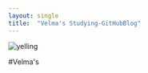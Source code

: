 ```yaml
---
layout: single
title:  "Velma's Studying-GitHubBlog"
---
```


![yelling](../images/2022-08-02-Velma's-Studying-GitHubBlog/yelling-16594278908341.png)


#Velma's
